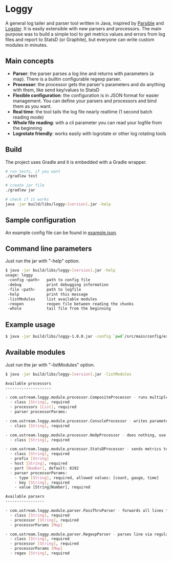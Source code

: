 # Loggy

A general log tailer and parser tool written in Java, inspired by [Parsible](https://github.com/Yipit/parsible) and [Logster](https://github.com/etsy/logster). It is easily extensible with new parsers and processors. The main purpose was to build a simple tool to get metrics values and errors from log files and report to StatsD (or Graphite), but everyone can write custom modules in minutes.

## Main concepts

* **Parser**: the parser parses a log line and returns with parameters (a map). There is a builtin configurable regexp parser.
* **Processor**: the processor gets the parser's parameters and do anything with them, like send key/values to StatsD
* **Flexible configuration**: the configuration is in JSON format for easier management. You can define your parsers and processors and bind them as you want.
* **Real time**: the tool tails the log file nearly realtime (1 second batch reading mode)
* **Whole file reading**: with a cli parameter you can read your logfile from the beginning
* **Logrotate friendly**: works easily with logrotate or other log rotating tools

## Build

The project uses Gradle and it is embedded with a Gradle wrapper.

```bash
# run tests, if you want
./gradlew test

# create jar file
./gradlew jar

# check if it works
java -jar build/libs/loggy-[version].jar -help
```
 
## Sample configuration

An example config file can be found in [example.json](src/main/config/example.json).

## Command line parameters

Just run the jar with "-help" option.

```bash
$ java -jar build/libs/loggy-[version].jar -help
usage: loggy
 -config <path>   path to config file
 -debug           print debugging information
 -file <path>     path to logfile
 -help            print this message
 -listModules     list available modules
 -reopen          reopen file between reading the chunks
 -whole           tail file from the beginning
```

## Example usage

```bash
$ java -jar build/libs/loggy-1.0.0.jar -config `pwd`/src/main/config/example.json -file /YOURPATH/foo.log -debug -whole
```

## Available modules

Just run the jar with "-listModules" option.

```bash
$ java -jar build/libs/loggy-[version].jar -listModules

Available processors
--------------------

· com.ustream.loggy.module.processor.CompositeProcessor - runs multiple processors
  · class [String], required
  · processors [List], required
  · parser processorParams:

· com.ustream.loggy.module.processor.ConsoleProcessor - writes parameters to console, use it for debug purposes
  · class [String], required

· com.ustream.loggy.module.processor.NoOpProcessor - does nothing, use it if you want to disable a parser temporarily
  · class [String], required

· com.ustream.loggy.module.processor.StatsDProcessor - sends metrics to statsd, it handles counter, gauge and timing values
  · class [String], required
  · prefix [String]
  · host [String], required
  · port [Number], default: 8192
  · parser processorParams:
    · type [String], required, allowed values: [count, gauge, time]
    · key [String], required
    · value [String|Number], required

Available parsers
-----------------

· com.ustream.loggy.module.parser.PassThruParser - forwards all lines to processor, runs always
  · class [String], required
  · processor [String], required
  · processorParams [Map]

· com.ustream.loggy.module.parser.RegexpParser - parses line via regular expression and returns with matches
  · class [String], required
  · processor [String], required
  · processorParams [Map]
  · regex [String], required

```
